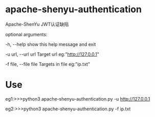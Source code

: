 # apache-shenyu-authentication
Apache-ShenYu JWT认证缺陷


optional arguments:

-h, --help show this help message and exit

-u url, --url url Target url eg:"http://127.0.0.1"

-f file, --file file Targets in file eg:"ip.txt"

# Use
eg1:>>>python3 apache-shenyu-authentication.py -u http://127.0.0.1

eg2:>>>python3 apache-shenyu-authentication.py -f ip.txt
